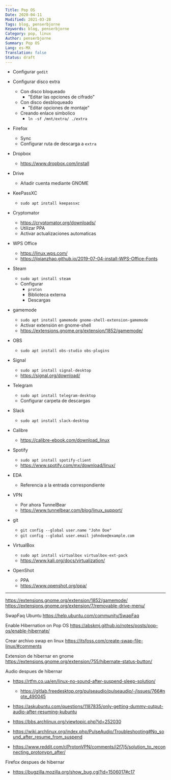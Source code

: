 ```yaml
---
Title: Pop OS
Date: 2020-04-11
Modified: 2021-03-28
Tags: blog, penserbjorne
Keywords: blog, penserbjorne
Category: pop, linux
Author: penserbjorne
Summary: Pop OS
Lang: es-MX
Translation: false
Status: draft
---
```


-	Configurar `gedit`

-	Configurar disco extra
	-	Con disco bloqueado
		-	"Editar las opciones de cifrado"
	-	Con disco desbloqueado
		-	"Editar opciones de montaje"
	-	Creando enlace simbolico
		-	`ln -sf /mnt/extra/ ./extra`

-	Firefox
	-	Sync
	-	Configurar ruta de descarga a `extra`

-	Dropbox
	-	https://www.dropbox.com/install

-	Drive
	-	Añadir cuenta mediante GNOME

-	KeePassXC
	-	`sudo apt install keepassxc`

-	Cryptomator
	-	https://cryptomator.org/downloads/
	-	Utilizar PPA
	-	Activar actualizaciones automaticas

-	WPS Office
	-	https://linux.wps.com/
	-	https://jixianzhao.github.io/2019-07-04-install-WPS-Office-Fonts

-	Steam
	-	`sudo apt install steam`
	-	Configurar
		-	`proton`
		-	Biblioteca externa
		-	Descargas

-	gamemode
	-	`sudo apt install gamemode gnome-shell-extension-gamemode`
	-	Activar extensión en gnome-shell
	-	https://extensions.gnome.org/extension/1852/gamemode/

-	OBS
	-	`sudo apt install obs-studio obs-plugins`
-	Signal
	-	`sudo apt install signal-desktop`
	-	https://signal.org/download/

-	Telegram
	-	`sudo apt install telegram-desktop`
	-	Configurar carpeta de descargas

-	Slack
	-	`sudo apt install slack-desktop`
-	Calibre
	-	https://calibre-ebook.com/download_linux

-	Spotify
	-	`sudo apt install spotify-client`
	-	https://www.spotify.com/mx/download/linux/

-	EDA
	-	Referencia a la entrada correspondiente

-	VPN
	-	Por ahora TunnelBear
	-	https://www.tunnelbear.com/blog/linux_support/

-	git
	-	`git config --global user.name "John Doe"`
	-	`git config --global user.email johndoe@example.com`

-	VirtualBox
	-	`sudo apt install virtualbox virtualbox-ext-pack`
	-	https://www.kali.org/docs/virtualization/

-	OpenShot
	-	PPA
	-	https://www.openshot.org/ppa/
---

https://extensions.gnome.org/extension/1852/gamemode/
https://extensions.gnome.org/extension/7/removable-drive-menu/

SwapFaq Ubuntu
https://help.ubuntu.com/community/SwapFaq

Enable Hibernation on Pop OS
https://abskmj.github.io/notes/posts/pop-os/enable-hibernate/

Crear archivo swap en linux
https://itsfoss.com/create-swap-file-linux/#comments

Extension de hibernar en gnome
https://extensions.gnome.org/extension/755/hibernate-status-button/

Audio despues de hibernar
-	https://rtfm.co.ua/en/linux-no-sound-after-suspend-sleep-solution/
	-	https://gitlab.freedesktop.org/pulseaudio/pulseaudio/-/issues/766#note_490045
-	https://askubuntu.com/questions/1187835/only-getting-dummy-output-audio-after-resuming-kubuntu
-	https://bbs.archlinux.org/viewtopic.php?id=252030

-	https://wiki.archlinux.org/index.php/PulseAudio/Troubleshooting#No_sound_after_resume_from_suspend
-	https://www.reddit.com/r/ProtonVPN/comments/i2f7j5/solution_to_reconnecting_protonvpn_after/

Firefox despues de hibernar
-	https://bugzilla.mozilla.org/show_bug.cgi?id=1506017#c17
